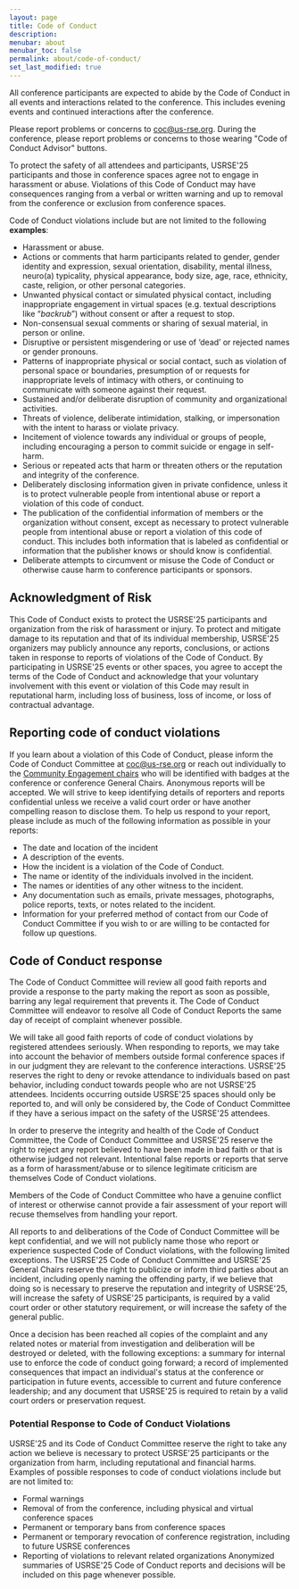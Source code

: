```yaml
---
layout: page
title: Code of Conduct
description: 
menubar: about
menubar_toc: false
permalink: about/code-of-conduct/
set_last_modified: true
---
```


All conference participants are expected to abide by the Code of Conduct in all events and interactions related to the conference.  This includes evening events and continued
interactions after the conference.

Please report problems or concerns to [coc@us-rse.org](mailto:coc@us-rse.org).  During the conference, please report problems or concerns to those wearing "Code of Conduct Advisor" buttons.

To protect the safety of all attendees and participants, USRSE'25 participants and those in conference spaces agree not to engage in harassment or abuse.
Violations of this Code of Conduct may have consequences ranging from a verbal or written warning and up to removal from the conference or exclusion from conference spaces.

Code of Conduct violations include but are not limited to the following **examples**:
- Harassment or abuse.
- Actions or comments that harm participants related to gender, gender identity and expression, sexual orientation, disability, mental illness, neuro(a) typicality, physical appearance, body size, age, race, ethnicity, caste, religion, or other personal categories.
- Unwanted physical contact or simulated physical contact, including inappropriate engagement in virtual spaces (e.g. textual descriptions like “*backrub*”) without consent or after a request to stop.
- Non-consensual sexual comments or sharing of sexual material, in person or online.
- Disruptive or persistent misgendering or use of ‘dead’ or rejected names or gender pronouns.
- Patterns of inappropriate physical or social contact, such as violation of personal space or boundaries, presumption of or requests for inappropriate levels of intimacy with others, or continuing to communicate with someone against their request.
- Sustained and/or deliberate disruption of community and organizational activities.
- Threats of violence, deliberate intimidation, stalking, or impersonation with the intent to harass or violate privacy.
- Incitement of violence towards any individual or groups of people, including encouraging a person to commit suicide or engage in self-harm.
- Serious or repeated acts that harm or threaten others or the reputation and integrity of the conference.
- Deliberately disclosing information given in private confidence, unless it is to protect vulnerable people from intentional abuse or report a violation of this code of conduct.
- The publication of the confidential information of members or the organization without consent, except as necessary to protect vulnerable people from intentional abuse or report a violation of this code of conduct. This includes both information that is labeled as confidential or information that the publisher knows or should know is confidential.
- Deliberate attempts to circumvent or misuse the Code of Conduct or otherwise cause harm to conference participants or sponsors.

## Acknowledgment of Risk
This Code of Conduct exists to protect the USRSE'25 participants and organization from the risk of harassment or injury.
To protect and mitigate damage to its reputation and that of its individual membership, USRSE'25 organizers may publicly announce any reports, conclusions, or actions taken in response to reports of violations of the Code of Conduct.
By participating in USRSE'25 events or other spaces, you agree to accept the terms of the Code of Conduct and acknowledge that your voluntary involvement with this event or violation of this Code may result in reputational harm, including loss of business, loss of income, or loss of contractual advantage.

## Reporting code of conduct violations
If you learn about a violation of this Code of Conduct, please inform the Code of Conduct Committee at [coc@us-rse.org](mailto:coc@us-rse.org) or reach out individually to the [Community Engagement chairs](https://us-rse.org/usrse25/about/organization/) who will be identified with badges at the conference or conference General Chairs.
Anonymous reports will be accepted.
We will strive to keep identifying details of reporters and reports confidential unless we receive a valid court order or have another compelling reason to disclose them.
To help us respond to your report, please include as much of the following information as possible in your reports:
- The date and location of the incident
- A description of the events.
- How the incident is a violation of the Code of Conduct.
- The name or identity of the individuals involved in the incident.
- The names or identities of any other witness to the incident.
- Any documentation such as emails, private messages, photographs, police reports, texts, or notes related to the incident.
- Information for your preferred method of contact from our Code of Conduct Committee if you wish to or are willing to be contacted for follow up questions.

## Code of Conduct response
The Code of Conduct Committee will review all good faith reports and provide a response to the party making the report as soon as possible, barring any legal requirement that prevents it.
The Code of Conduct Committee will endeavor to resolve all Code of Conduct Reports the same day of receipt of complaint whenever possible.

We will take all good faith reports of code of conduct violations by registered attendees seriously.
When responding to reports, we may take into account the behavior of members outside formal conference spaces if in our judgment they are relevant to the conference interactions.
USRSE'25 reserves the right to deny or revoke attendance to individuals based on past behavior, including conduct towards people who are not USRSE'25 attendees.
Incidents occurring outside USRSE'25 spaces should only be reported to, and will only be considered by, the Code of Conduct Committee if they have a serious impact on the safety of the USRSE'25 attendees.

In order to preserve the integrity and health of the Code of Conduct Committee, the Code of Conduct Committee and USRSE'25 reserve the right to reject any report believed to have been made in bad faith or that is otherwise judged not relevant.
Intentional false reports or reports that serve as a form of harassment/abuse or to silence legitimate criticism are themselves Code of Conduct violations.

Members of the Code of Conduct Committee who have a genuine conflict of interest or otherwise cannot provide a fair assessment of your report will recuse themselves from handling your report.

All reports to and deliberations of the Code of Conduct Committee will be kept confidential, and we will not publicly name those who report or experience suspected Code of Conduct violations, with the following limited exceptions.
The USRSE'25 Code of Conduct Committee and USRSE'25 General Chairs reserve the right to publicize or inform third parties about an incident, including openly naming the offending party, if we believe that doing so is necessary to preserve the reputation and integrity of USRSE'25, will increase the safety of USRSE'25 participants, is required by a valid court order or other statutory requirement, or will increase the safety of the general public.

Once a decision has been reached all copies of the complaint and any related notes or material from investigation and deliberation will be destroyed or deleted, with the following exceptions: a summary for internal use to enforce the code of conduct going forward; a record of implemented consequences that impact an individual's status at the conference or participation in future events, accessible to current and future conference leadership; and any document that USRSE'25 is required to retain by a valid court orders or preservation request.

### Potential Response to Code of Conduct Violations
USRSE'25 and its Code of Conduct Committee reserve the right to take any action we believe is necessary to protect USRSE'25 participants or the organization from harm, including reputational and financial harms. Examples of possible responses to code of conduct violations include but are not limited to:
- Formal warnings
- Removal of from the conference, including physical and virtual conference spaces
- Permanent or temporary bans from conference spaces
- Permanent or temporary revocation of conference registration, including to future USRSE conferences
- Reporting of violations to relevant related organizations
Anonymized summaries of USRSE'25 Code of Conduct reports and decisions will be included on this page whenever possible.


